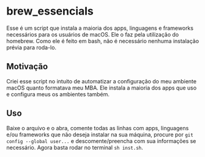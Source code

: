 # brew_essencials

Esse é um script que instala a maioria dos apps, linguagens e frameworks necessários para os usuários de macOS. Ele o faz pela utilização do homebrew. Como ele é feito em bash, não é necessário nenhuma instalação prévia para roda-lo. 

## Motivação

Criei esse script no intuito de automatizar a configuração do meu ambiente macOS quanto formatava meu MBA. Ele instala a maioria dos apps que uso e configura meus os ambientes também.

## Uso
  Baixe o arquivo e o abra, comente todas as linhas com apps, linguagens e/ou frameworks que não deseja instalar na sua máquina, procure por ```git config --global user...``` e descomente/preencha com sua informações se necessário.
  Agora basta rodar no terminal ```sh inst.sh```.
